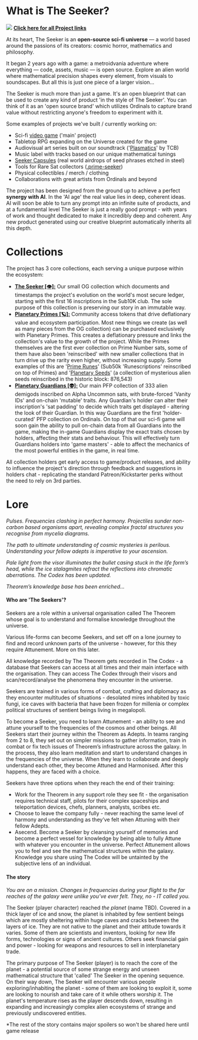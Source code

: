# What is The Seeker?

![](https://ordinals.com/content/c127a517bc80bd65d7cc9c45755e6b73f254f9bb88ea8115aed8f5c4d17396edi0)
**[Click here for all Project links](linktr.ee/theseekergame)**

At its heart, The Seeker is an **open-source sci-fi universe** — a world based around the passions of its creators: cosmic horror, mathematics and philosophy.

It began 2 years ago with a game: a metroidvania adventure where everything — code, assets, music — is open source. Explore an alien world where mathematical precision shapes every element, from visuals to soundscapes. But all this is just one piece of a larger vision...


The Seeker is much more than just a game. It's an open blueprint that can be used to create any kind of product 'in the style of The Seeker'. You can think of it as an 'open source brand' which utilizes Ordinals to capture brand value without restricting anyone's freedom to experiment with it.

Some examples of projects we've built / currently working on:
- Sci-fi [video game](https://x.com/TheSeekerGame/status/1872785822875041855) ('main' project)
- Tabletop RPG expanding on the Universe created for the game
- Audiovisual art series built on our soundtrack ('[Plasmatics](https://magiceden.io/ordinals/marketplace/plasmatics)' by TCB)
- Music label with tracks based on our unique mathematical tunings
- [Seeker Capsules](https://x.com/TheSeekerGame/status/1848330835616845950) (real world airdrops of seed phrases etched in steel)
- Tools for Rare Sat collectors ([.prime-seeker](https://x.com/TheSeekerGame/status/1853509323889987667))
- Physical collectibles / merch / clothing
- Collaborations with great artists from Ordinals and beyond

The project has been designed from the ground up to achieve a perfect **synergy with AI**. In the 'AI age' the real value lies in deep, coherent ideas. AI will soon be able to turn any prompt into an infinite suite of products, and at a fundamental level The Seeker is just a really good prompt - with years of work and thought dedicated to make it incredibly deep and coherent. 
Any new product generated using our creative blueprint automatically inherits all this depth.

# Collections

The project has 3 core collections, each serving a unique purpose within the ecosystem:
- **[The Seeker [👁️]:](https://magiceden.io/ordinals/marketplace/the-seeker)** Our small OG collection which documents and timestamps the project's evolution on the world's most secure ledger, starting with the first 16 inscriptions in the Sub10K club. The sole purpose of this collection is preserving our story in an immutable way.
- **[Planetary Primes [🪐]:](https://magiceden.io/ordinals/marketplace/planetaryprimes)** Community access tokens that drive deflationary value and ecosystem participation. Most new things we create (as well as many pieces from the OG collection) can be purchased exclusively with Planetary Primes. This creates a deflationary pressure and links the collection's value to the growth of the project. While the Primes themselves are the first ever collection on Prime Number sats, some of them have also been 'reinscribed' with new smaller collections that in turn drive up the rarity even higher, without increasing supply. Some examples of this are '[Prime Runes](https://magiceden.io/ordinals/marketplace/prime_runes)' (Sub50k 'Runescriptions' reinscribed on top of Primes) and '[Planetary Seeds](https://magiceden.io/ordinals/marketplace/planetaryseeds)' (a collection of mysterious alien seeds reinscribed in the historic block: 876,543)
- **[Planetary Guardians [👽]:](https://magiceden.io/ordinals/marketplace/planetary_guardians)** Our main PFP collection of 333 alien demigods inscribed on Alpha Uncommon sats, with brute-forced 'Vanity IDs' and on-chain 'mutable' traits. Any Guardian's holder can alter their inscription's 'sat padding' to decide which traits get displayed - altering the look of their Guardian. In this way Guardians are the first 'holder-curated' PFP collection on Ordinals. On top of that our sci-fi game will soon gain the ability to pull on-chain data from all Guardians into the game, making the in-game Guardians display the exact traits chosen by holders, affecting their stats and behaviour. This will effectively turn Guardians holders into 'game masters' - able to affect the mechanics of the most powerful entities in the game, in real time.

All collection holders get early access to game/product releases, and ability to influence the project's direction through feedback and suggestions in holders chat - replicating the standard Patreon/Kickstarter perks without the need to rely on 3rd parties.


# Lore

*Pulses. Frequencies clashing in perfect harmony. 
Projectiles sunder non-carbon based organisms apart, revealing complex fractal structures you recognise from mycelia diagrams.* 

*The path to ultimate understanding of cosmic mysteries is perilous. 
Understanding your fellow adepts is imperative to your ascension.*

*Pale light from the visor illuminates the bullet casing stuck in the life form’s head, while the ice stalagmites refract the reflections into chromatic aberrations. The Codex has been updated.*

*Theorem’s knowledge base has been enriched...*

#### Who are 'The Seekers'?
Seekers are a role within a universal organisation called The Theorem whose goal is to understand and formalise knowledge throughout the universe.

Various life-forms can become Seekers, and set off on a lone journey to find and record unknown parts of the universe - however, for this they require Attunement. More on this later.

All knowledge recorded by The Theorem gets recorded in The Codex - a database that Seekers can access at all times and their main interface with the organisation. They can access The Codex through their visors and scan/record/analyse the phenomena they encounter in the universe. 

Seekers are trained in various forms of combat, crafting and diplomacy as they encounter multitudes of situations - desolated mires inhabited by toxic fungi, ice caves with bacteria that have been frozen for millenia or complex political structures of sentient beings living in megalopoli. 

To become a Seeker, you need to learn Attunement - an ability to see and attune yourself to the frequencies of the cosmos and other beings. All Seekers start their journey within the Theorem as Adepts. In teams ranging from 2 to 8, they set out on simpler missions to gather information, train in combat or fix tech issues of Theorem’s infrastructure across the galaxy. In the process, they also learn meditation and start to understand changes in the frequencies of the universe. When they learn to collaborate and deeply understand each other, they become Attuned and Harmonised. 
After this happens, they are faced with a choice.

Seekers have three options when they reach the end of their training:
- Work for the Theorem in any support role they see fit - the organisation requires technical staff, pilots for their complex spaceships and teleportation devices, chefs, planners, analysts, scribes etc. 
- Choose to leave the company fully - never reaching the same level of harmony and understanding as they’ve felt when Attuning with their fellow Adepts.
- Asecend. Become a Seeker by cleansing yourself of memories and become a perfect vessel for knowledge by being able to fully Attune with whatever you encounter in the universe. Perfect Attunement allows you to feel and see the mathematical structures within the galaxy. Knowledge you share using The Codex will be untainted by the subjective lens of an individual.

#### The story
*You are on a mission. 
Changes in frequencies during your flight to the far reaches of the galaxy were unlike you’ve ever felt. 
They, no - IT called you.*

The Seeker (player character) reached *the planet* (name TBD). 
Covered in a thick layer of ice and snow, the planet is inhabited by few sentient beings which are mostly sheltering within huge caves and cracks between the layers of ice. They are not native to the planet and their attitude towards it varies. Some of them are scientists and inventors, looking for new life forms, technologies or signs of ancient cultures. Others seek financial gain and power - looking for weapons and resources to sell in interplanetary trade.

The primary purpose of The Seeker (player) is to reach the core of the planet - a potential source of some strange energy and unseen mathematical structure that 'called' The Seeker in the opening sequence.
On their way down, The Seeker will encounter various people exploring/inhabiting the planet - some of them are looking to exploit it, some are looking to nourish and take care of it while others worship it.
The planet's temperature rises as the player descends down, resulting in expanding and increasingly complex alien ecosystems of strange and previously undiscovered entities.

*The rest of the story contains major spoilers so won't be shared here until game release